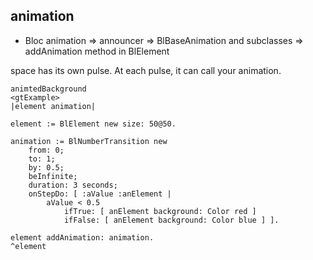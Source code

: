 ## animation

- Bloc animation
=> announcer
=> BlBaseAnimation and subclasses
=> addAnimation method in BlElement

space has its own pulse. At each pulse, it can call your animation.

```smalltalk
animtedBackground
<gtExample>
|element animation|
	
element := BlElement new size: 50@50.

animation := BlNumberTransition new
    from: 0;
    to: 1;
    by: 0.5;
    beInfinite;
    duration: 3 seconds;
    onStepDo: [ :aValue :anElement |
        aValue < 0.5
            ifTrue: [ anElement background: Color red ]
            ifFalse: [ anElement background: Color blue ] ].

element addAnimation: animation.
^element
```